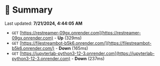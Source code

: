 # 📖 Summary
Last updated: **7/21/2024, 4:44:05 AM**

- `GET` [https://restreamer-09gx.onrender.com](https://restreamer-09gx.onrender.com) - **Up** (329ms)
- `GET` [https://filestreambot-b5k6.onrender.com/](https://filestreambot-b5k6.onrender.com/) - **Down** (165ms)
- `GET` [https://jupyterlab-python3-12-3.onrender.com](https://jupyterlab-python3-12-3.onrender.com) - **Down** (237ms)
